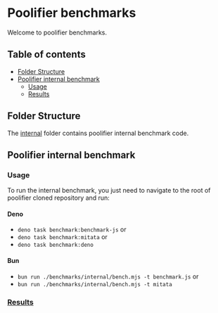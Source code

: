 # Poolifier benchmarks

Welcome to poolifier benchmarks.

## Table of contents

- [Folder Structure](#folder-structure)
- [Poolifier internal benchmark](#poolifier-internal-benchmark)
  - [Usage](#usage)
  - [Results](#results)

## Folder Structure

The [internal](./internal) folder contains poolifier internal benchmark code.

<!-- ## Poolifier benchmark versus other worker pools

See the dedicated repository
[README.md](https://github.com/poolifier/benchmark#readme). -->

## Poolifier internal benchmark

### Usage

To run the internal benchmark, you just need to navigate to the root of
poolifier cloned repository and run:

#### Deno

- `deno task benchmark:benchmark-js` or
- `deno task benchmark:mitata` or
- `deno task benchmark:deno`

#### Bun

- `bun run ./benchmarks/internal/bench.mjs -t benchmark.js` or
- `bun run ./benchmarks/internal/bench.mjs -t mitata`

### [Results](https://bencher.dev/perf/poolifier-web-worker)
